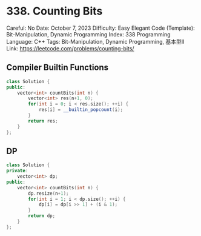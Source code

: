 # 338. Counting Bits

Careful: No
Date: October 7, 2023
Difficulty: Easy
Elegant Code (Template): Bit-Manipulation, Dynamic Programming
Index: 338
Programming Language: C++
Tags: Bit-Manipulation, Dynamic Programming, 基本型II
Link: https://leetcode.com/problems/counting-bits/

## Compiler Builtin Functions

```cpp
class Solution {
public:
    vector<int> countBits(int n) {
        vector<int> res(n+1, 0);
        for(int i = 0; i < res.size(); ++i) {
            res[i] = __builtin_popcount(i);
        }
        return res;
    }
};
```

## DP

```cpp
class Solution {
private:
    vector<int> dp;
public:
    vector<int> countBits(int n) {
        dp.resize(n+1);
        for(int i = 1; i < dp.size(); ++i) {
            dp[i] = dp[i >> 1] + (i & 1);
        }
        return dp;
    }
};
```